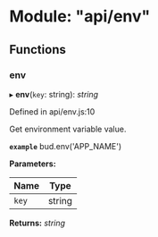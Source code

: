 # Module: "api/env"

## Functions

### env

▸ **env**(`key`: string): _string_

Defined in api/env.js:10

Get environment variable value.

**`example`** bud.env('APP_NAME')

**Parameters:**

| Name  | Type   |
| ----- | ------ |
| `key` | string |

**Returns:** _string_
